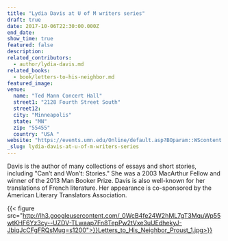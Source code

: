 ```yaml
---
title: "Lydia Davis at U of M writers series"
draft: true
date: 2017-10-06T22:30:00.000Z
end_date:
show_time: true
featured: false
description:
related_contributors:
  - author/lydia-davis.md
related_books:
  - book/letters-to-his-neighbor.md
featured_image: 
venue:
  name: "Ted Mann Concert Hall"
  street1: "2128 Fourth Street South"
  street12:
  city: "Minneapolis"
  state: "MN"
  zip: "55455"
  country: "USA "
website: "https://events.umn.edu/Online/default.asp?BOparam::WScontent::loadArticle::permalink=event_b&BOparam::WScontent::loadArticle::context_id=FE00F793-123B-4BA2-9563-ABEF537DE0C4"
_slug: lydia-davis-at-u-of-m-writers-series
---
```


Davis is the author of many collections of essays and short stories, including "Can’t and Won’t: Stories." She was a 2003 MacArthur Fellow and winner of the 2013 Man Booker Prize. Davis is also well-known for her translations of French literature. Her appearance is co-sponsored by the American Literary Translators Association.

{{< figure src="http://lh3.googleusercontent.com/_0WcB4fe24W2hML7gT3MquWp55wtKHF6Yz3cy--UZDV-TLwaap7Fn8TepPw2tVxe3uUEdhekyJ-JbiqJcCFgFRQsMug=s1200">}}Letters_to_His_Neighbor_Proust_1.jpg>}}

